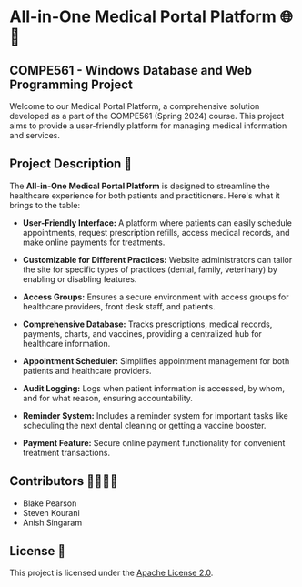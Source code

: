 # All-in-One Medical Portal Platform 🌐💉

## COMPE561 - Windows Database and Web Programming Project

Welcome to our Medical Portal Platform, a comprehensive solution developed as a part of the COMPE561 (Spring 2024) course. This project aims to provide a user-friendly platform for managing medical information and services.

## Project Description 🏥

The **All-in-One Medical Portal Platform** is designed to streamline the healthcare experience for both patients and practitioners. Here's what it brings to the table:

- **User-Friendly Interface:** A platform where patients can easily schedule appointments, request prescription refills, access medical records, and make online payments for treatments.

- **Customizable for Different Practices:** Website administrators can tailor the site for specific types of practices (dental, family, veterinary) by enabling or disabling features.

- **Access Groups:** Ensures a secure environment with access groups for healthcare providers, front desk staff, and patients.

- **Comprehensive Database:** Tracks prescriptions, medical records, payments, charts, and vaccines, providing a centralized hub for healthcare information.

- **Appointment Scheduler:** Simplifies appointment management for both patients and healthcare providers.

- **Audit Logging:** Logs when patient information is accessed, by whom, and for what reason, ensuring accountability.

- **Reminder System:** Includes a reminder system for important tasks like scheduling the next dental cleaning or getting a vaccine booster.

- **Payment Feature:** Secure online payment functionality for convenient treatment transactions.

<!--- ## Getting Started 🚀

To get started with the Medical Portal Platform, follow the installation instructions in the [docs](docs/installation.md) directory. -->

## Contributors 👩‍💻👨‍💻

- Blake Pearson
- Steven Kourani
- Anish Singaram

## License 📜

This project is licensed under the [Apache License 2.0](LICENSE).


